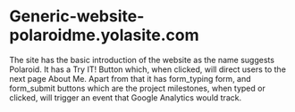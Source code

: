 # Generic-website-polaroidme.yolasite.com
The site has the basic introduction of the website as the name suggests Polaroid. It has a Try IT! Button which, when clicked, will direct users to the next page About Me. Apart from that it has form_typing form, and form_submit buttons which are the project milestones, when typed or clicked, will trigger an event that Google Analytics would track.

